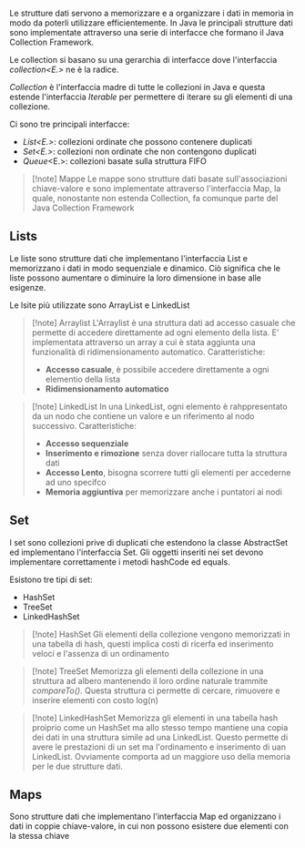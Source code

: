 Le strutture dati servono a memorizzare e a organizzare i dati in memoria in modo da poterli utilizzare efficientemente. In Java le principali strutture dati sono implementate attraverso una serie di interfacce che formano il Java Collection Framework.

Le collection si basano su una gerarchia di interfacce dove l'interfaccia *collection<E.>* ne è la radice.

*Collection* è l'interfaccia madre di tutte le collezioni in Java e questa estende l'interfaccia *Iterable* per permettere di iterare su gli elementi di una collezione.

Ci sono tre principali interfacce:
- *List<E.>*: collezioni ordinate che possono contenere duplicati
- *Set<E.>*: collezioni non ordinate che non contengono duplicati
- *Queue*<E.>: collezioni basate sulla struttura FIFO

>[!note]  Mappe
>Le mappe sono strutture dati basate sull'associazioni chiave-valore e sono implementate attraverso l'interfaccia Map, la quale, nonostante non estenda Collection, fa comunque parte del Java Collection Framework


## Lists
Le liste sono strutture dati che implementano l'interfaccia List e memorizzano i dati in modo sequenziale e dinamico. Ciò significa che le liste possono aumentare o diminuire la loro dimensione in base alle esigenze.

Le lsite più utilizzate sono ArrayList e LinkedList
>[!note] Arraylist
>L'Arraylist è una struttura dati ad accesso casuale che permette di accedere direttamente ad ogni elemento della lista. E' implementata attraverso un array a cui è stata aggiunta una funzionalità di ridimensionamento automatico.
>Caratteristiche:
>- **Accesso casuale**, è possibile accedere direttamente a ogni elementio della lista
>- **Ridimensionamento automatico**

>[!note] LinkedList
>In una LinkedList, ogni elemento è rahppresentato da un nodo che contiene un valore e un riferimento al nodo successivo.
>Caratteristiche:
>- **Accesso sequenziale**
>- **Inserimento e rimozione** senza dover riallocare tutta la struttura dati
>- **Accesso Lento**, bisogna scorrere tutti gli elementi per accederne ad uno specifco
>- **Memoria aggiuntiva** per memorizzare anche i puntatori ai nodi


## Set
I set sono collezioni prive di duplicati che estendono la classe AbstractSet ed implementano l'interfaccia Set. Gli oggetti inseriti nei set devono implementare correttamente i metodi hashCode ed equals.

Esistono tre tipi di set:
- HashSet
- TreeSet
- LinkedHashSet

>[!note] HashSet
>Gli elementi della collezione vengono memorizzati in una tabella di hash, questi implica costi di ricerfa ed inserimento veloci e l'assenza di un ordinamento

>[!note] TreeSet
>Memorizza gli elementi della collezione in una struttura ad albero mantenendo il  loro ordine naturale trammite *compareTo()*. Questa struttura ci permette di cercare, rimuovere e inserire elementi con costo log(n)

>[!note] LinkedHashSet
>Memorizza gli elementi in una tabella hash proiprio come un HashSet ma allo stesso tempo mantiene una copia dei dati in una struttura simile ad una LinkedList. Questo permette di avere le prestazioni di un set ma l'ordinamento e inserimento di uan LinkedList. Ovviamente comporta ad un maggiore uso della memoria per le due strutture dati.


## Maps
Sono strutture dati che implementano l'interfaccia Map ed organizzano i dati in coppie chiave-valore, in cui non possono esistere due elementi con la stessa chiave